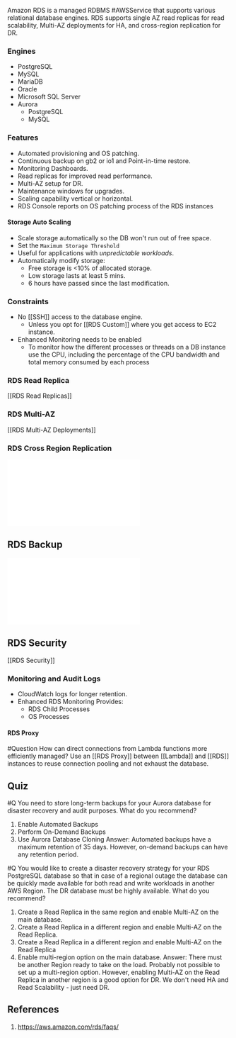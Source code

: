 
Amazon RDS is a managed RDBMS #AWSService that supports various relational database engines. RDS supports single AZ read replicas for read scalability, Multi-AZ deployments for HA, and cross-region replication for DR.


### Engines

- PostgreSQL
- MySQL
- MariaDB
- Oracle
- Microsoft SQL Server
- Aurora 
	- PostgreSQL
	- MySQL

### Features
- Automated provisioning and OS patching.
- Continuous backup on gb2 or io1 and Point-in-time restore.
- Monitoring Dashboards.
- Read replicas for improved read performance.
- Multi-AZ setup for DR.
- Maintenance windows for upgrades.
- Scaling capability vertical or horizontal.
- RDS Console reports on OS patching process of the RDS instances
#### Storage Auto Scaling
- Scale storage automatically so the DB won't run out of free space.
- Set the `Maximum Storage Threshold`
- Useful for applications with _unpredictable workloads_.
- Automatically modify storage:
	- Free storage is <10% of allocated storage.
	- Low storage lasts at least 5 mins.
	- 6 hours have passed since the last modification.
### Constraints
- No [[SSH]] access to the database engine.
	- Unless you opt for [[RDS Custom]] where you get access to EC2 instance.
- Enhanced Monitoring needs to be enabled
	- To monitor how the different processes or threads on a DB instance use the CPU, including the percentage of the CPU bandwidth and total memory consumed by each process

### RDS Read Replica
[[RDS Read Replicas]]

### RDS Multi-AZ
[[RDS Multi-AZ Deployments]]

### RDS Cross Region Replication
![RDS Cross Region Replication](RDS%20Cross%20Region%20Replication.md#Summary)

## RDS Backup
![RDS Backup](RDS%20Backup.md#RDS%20Backup%20Summary)

## RDS Security
[[RDS Security]]

### Monitoring and Audit Logs
- CloudWatch logs for longer retention.
- Enhanced RDS Monitoring Provides:
	- RDS Child Processes
	- OS Processes

#### RDS Proxy

#Question How can direct connections from Lambda functions more efficiently managed?
Use an [[RDS Proxy]] between [[Lambda]] and [[RDS]] instances to reuse connection pooling and not exhaust the database.

## Quiz
#Q You need to store long-term backups for your Aurora database for disaster recovery and audit purposes. What do you recommend?
1. Enable Automated Backups
2. Perform On-Demand Backups
3. Use Aurora Database Cloning
	Answer: Automated backups have a maximum retention of 35 days. However, on-demand backups can have any retention period.
	
#Q You would like to create a disaster recovery strategy for your RDS PostgreSQL database so that in case of a regional outage the database can be quickly made available for both read and write workloads in another AWS Region. The DR database must be highly available. What do you recommend?
1. Create a Read Replica in the same region and enable Multi-AZ on the main database.
2. Create a Read Replica in a different region and enable Multi-AZ on the Read Replica.
3. Create a Read Replica in a different region and enable Multi-AZ on the Read Replica
4. Enable multi-region option on the main database.
Answer: There must be another Region ready to take on the load. Probably not possible to set up a multi-region option. However, enabling Multi-AZ on the Read Replica in another region is a good option for DR. We don't need HA and Read Scalability - just need DR.
## References
1. https://aws.amazon.com/rds/faqs/